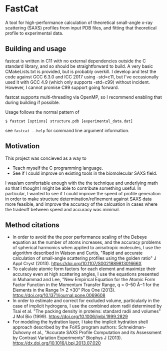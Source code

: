 # FastCat
A tool for high-performance calculation of theoretical small-angle x-ray scattering (SAXS) profiles from input PDB files, and fitting that theoretical profile to experimental data.

## Building and usage
fastcat is written in C11 with no external dependencies outside the C standard library, and so should be straightforward to build. A very basic CMakeLists.txt is provided, but is probably overkill. I develop and test the code against GCC 6.3.0 and ICC 2017 using -std=c11, but I've occasionally used it with GCC 4.9 (which only supports -std=c99) without incident. However, I cannot promise C99 support going forward.

fastcat supports multi-threading via OpenMP, so I recommend enabling that during building if possible.

Usage follows the normal pattern of 
```
$ fastcat [options] structure.pdb [experimental_data.dat]
```
see `fastcat --help` for command line argument information.

## Motivation
This project was concieved as a way to
* Teach myself the C programming language.
* See if I could improve on existing tools in the biomolecular SAXS field.

I was/am comfortable enough with the the technique and underlying math so that I thought I might be able to contribute something useful. In particular, I wanted to see if I could improve the speed of profile generation in order to make structure determination/refinement against SAXS data more feasible, and improve the accuracy of the calcuation in cases where the tradeoff between speed and accuracy was minimal.

## Method citations
* In order to avoid the the poor performance scaling of the Debeye equation as the number of atoms increases, and the accuracy problems of spherical harmonics when applied to anisotropic molecules, I use the algorithm described in Watson and Curtis, "Rapid and accurate calculation of small-angle scattering profiles using the golden ratio" J Appl Cryst (2013). https://doi.org/10.1107/S002188981301666X
* To calculate atomic form factors for each element and maximize their accuracy even at high scattering angles, I use the equations presented in Muhammad and Lee, "New Empirical Equation for the Atomic Form Factor Function in the Momentum Transfer Range, q = 0–50 Å−1 for the Elements in the Range 1≤ Z ≤30" Plos One (2013). https://doi.org/10.1371/journal.pone.0069608
* In order to estimate and correct for excluded volume, particularly in the case of implicit hydrogens, I use the combined atom radii determined by Tsai et al. "The packing density in proteins: standard radii and volumes" J Mol Bio (1999). https://doi.org/10.1006/jmbi.1999.2829
* For modeling the hydration layer, I take the implicit hydration shell approach described by the FoXS program authors: Schneidman-Duhovny et al., "Accurate SAXS Profile Computation and its Assessment by Contrast Variation Experiments" Biophys J (2013). https://dx.doi.org/10.1016/j.bpj.2013.07.020

